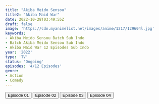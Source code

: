 ```yaml
---
title: "Akiba Meido Sensou"
title2: "Akiba Maid War"
date: 2022-10-28T03:49:55Z
draft: false
image: 'https://cdn.myanimelist.net/images/anime/1217/129604l.jpg'
keywords:
- Akiba Meido Sensou Batch Sub Indo
- Batch Akiba Meido Sensou Sub Indo
- Akiba Maid War 12 Episodes Sub Indo
year: '2022'
type: 'TV'
status: 'Ongoing'
episodes: '4/12 Episodes'
genre:
- Action
- Comedy
---
```


<div class="d-g gg-5 gtc-r ai-c">
<button onclick="window.open('?arc=e7NuA3mN8q_20221007/1/MP4/Kuramanime-AKBMSS-01-480p-Doro','_blank')">Episode 01</button>
<button onclick="window.open('?arc=SSnInCMZB4_20221014/2/MP4/Kuramanime-AKBMSS-02-480p-Doro','_blank')">Episode 02</button>
<button onclick="window.open('?arc=ZjrwZF6lpR_20221022/3/MP4/Kuramanime-AKBMSS-03-480p-Doro','_blank')">Episode 03</button>
<button onclick="window.open('?arc=eCGiAg98hG_20221028/4/MP4/Kuramanime-AKBMSS-04-480p-Huntersekai','_blank')">Episode 04</button>
</div>